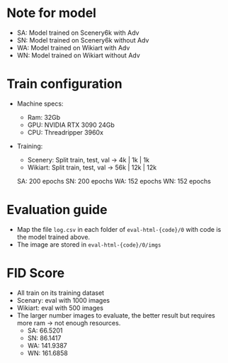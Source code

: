 # Note for model
- SA: Model trained on Scenery6k with Adv
- SN: Model trained on Scenery6k without Adv
- WA: Model trained on Wikiart with Adv
- WN: Model trained on Wikiart without Adv 

# Train configuration
- Machine specs:
    - Ram: 32Gb
    - GPU: NVIDIA RTX 3090 24Gb
    - CPU: Threadripper 3960x
- Training:
    - Scenery: Split train, test, val -> 4k | 1k | 1k
    - Wikiart: Split train, test, val -> 56k | 12k | 12k

    SA: 200 epochs
    SN: 200 epochs
    WA: 152 epochs
    WN: 152 epochs

# Evaluation guide
- Map the file `log.csv` in each folder of `eval-html-{code}/0` with code is the model trained above.
- The image are stored in `eval-html-{code}/0/imgs`

 
# FID Score
- All train on its training dataset
- Scenary: eval with 1000 images
- Wikiart: eval with 500 images 
- The larger number images to evaluate, the better result but requires more ram -> not enough resources.
    - SA: 66.5201 
    - SN: 86.1417
    - WA: 141.9387
    - WN: 161.6858

